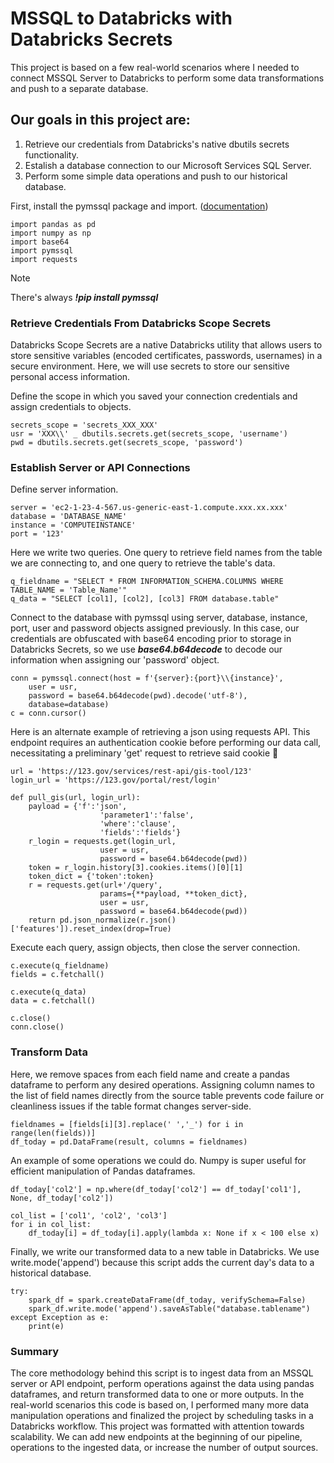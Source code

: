 # MSSQL to Databricks with Databricks Secrets

This project is based on a few real-world scenarios where I needed to connect MSSQL Server to Databricks to perform some data transformations and push to a separate database.

## Our goals in this project are:
 1. Retrieve our credentials from Databricks's native dbutils secrets functionality.
 2. Estalish a database connection to our Microsoft Services SQL Server.
 3. Perform some simple data operations and push to our historical database.

First, install the pymssql package and import. ([documentation](http://www.pymssql.org/))

    import pandas as pd
    import numpy as np
    import base64
    import pymssql
    import requests

> [!NOTE]
> There's always  **_!pip install pymssql_**

### Retrieve Credentials From Databricks Scope Secrets

Databricks Scope Secrets are a native Databricks utility that allows users to store sensitive variables (encoded certificates, passwords, usernames) in a secure environment. Here, we will use secrets to store our sensitive personal access information.

Define the scope in which you saved your connection credentials and assign credentials to objects.

    secrets_scope = 'secrets_XXX_XXX'
    usr = 'XXX\\' _ dbutils.secrets.get(secrets_scope, 'username')
    pwd = dbutils.secrets.get(secrets_scope, 'password')

### Establish Server or API Connections

Define server information.

    server = 'ec2-1-23-4-567.us-generic-east-1.compute.xxx.xx.xxx'
    database = 'DATABASE_NAME'
    instance = 'COMPUTEINSTANCE'
    port = '123'

Here we write two queries. One query to retrieve field names from the table we are connecting to, and one query to retrieve the table's data.

    q_fieldname = "SELECT * FROM INFORMATION_SCHEMA.COLUMNS WHERE TABLE_NAME = 'Table_Name'"
    q_data = "SELECT [col1], [col2], [col3] FROM database.table"

Connect to the database with pymssql using server, database, instance, port, user and password objects assigned previously. In this case, our credentials are obfuscated with base64 encoding prior to storage in Databricks Secrets, so we use _**base64.b64decode**_ to decode our information when assigning our 'password' object.

    conn = pymssql.connect(host = f'{server}:{port}\\{instance}',
        user = usr,
        password = base64.b64decode(pwd).decode('utf-8'),
        database=database)
    c = conn.cursor()

Here is an alternate example of retrieving a json using requests API. This endpoint requires an authentication cookie before performing our data call, necessitating a preliminary 'get' request to retrieve said cookie :cookie:
 
    url = 'https://123.gov/services/rest-api/gis-tool/123'
    login_url = 'https://123.gov/portal/rest/login'

    def pull_gis(url, login_url):
        payload = {'f':'json',
                        'parameter1':'false',
                        'where':'clause',
                        'fields':'fields'}
        r_login = requests.get(login_url,
                        user = usr,
                        password = base64.b64decode(pwd))
        token = r_login.history[3].cookies.items()[0][1]
        token_dict = {'token':token}
        r = requests.get(url+'/query',
                        params={**payload, **token_dict},
                        user = usr,
                        password = base64.b64decode(pwd))
        return pd.json_normalize(r.json()['features']).reset_index(drop=True)

Execute each query, assign objects, then close the server connection.

    c.execute(q_fieldname)
    fields = c.fetchall()

    c.execute(q_data)
    data = c.fetchall()

    c.close()
    conn.close()

### Transform Data

Here, we remove spaces from each field name and create a pandas dataframe to perform any desired operations. Assigning column names to the list of field names directly from the source table prevents code failure or cleanliness issues if the table format changes server-side.

    fieldnames = [fields[i][3].replace(' ','_') for i in range(len(fields))]
    df_today = pd.DataFrame(result, columns = fieldnames)

An example of some operations we could do. Numpy is super useful for efficient manipulation of Pandas dataframes.

    df_today['col2'] = np.where(df_today['col2'] == df_today['col1'], None, df_today['col2'])
    
    col_list = ['col1', 'col2', 'col3']
    for i in col_list:
        df_today[i] = df_today[i].apply(lambda x: None if x < 100 else x)

Finally, we write our transformed data to a new table in Databricks. We use write.mode('append') because this script adds the current day's data to a historical database.

    try:
        spark_df = spark.createDataFrame(df_today, verifySchema=False)
        spark_df.write.mode('append').saveAsTable("database.tablename")
    except Exception as e:
        print(e)

### Summary

The core methodology behind this script is to ingest data from an MSSQL server or API endpoint, perform operations against the data using pandas dataframes, and return transformed data to one or more outputs. In the real-world scenarios this code is based on, I performed many more data manipulation operations and finalized the project by scheduling tasks in a Databricks workflow. This project was formatted with attention towards scalability. We can add new endpoints at the beginning of our pipeline, operations to the ingested data, or increase the number of output sources.
